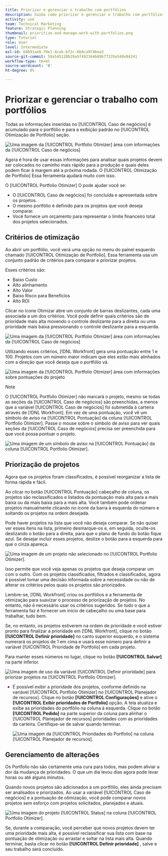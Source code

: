 ```yaml
---
title: Priorizar e gerenciar o trabalho com portfólios
description: Saiba como priorizar e gerenciar o trabalho com portfólios no [!DNL  Workfront].
activity: use
team: Technical Marketing
feature: Strategic Planning
thumbnail: prioritize-and-manage-work-with-portfolios.png
type: Tutorial
role: User
level: Intermediate
exl-id: b8b91ae8-f0e1-4cab-bf2c-6b8ca9746ea3
source-git-commit: 58a545120b29a5f492344b89b77235e548e94241
workflow-type: tm+mt
source-wordcount: '0'
ht-degree: 0%

---
```


# Priorizar e gerenciar o trabalho com portfólios

Todas as informações inseridas no [!UICONTROL Caso de negócios] é acumulado para o portfólio e para a exibição padrão no [!UICONTROL Otimização de Portfolio] seção.

![Uma imagem da [!UICONTROL Portfolio Otimizer] área com informações da [!UICONTROL Caso de negócios]](assets/10-portfolio-management9.png)

Agora é hora de usar essas informações para analisar quais projetos devem ser colocados no caminho mais rápido para a produção e quais deles podem ficar à margem até a próxima rodada. O [!UICONTROL Otimização de Portfolio] Essa ferramenta ajudará muito com isso.

O [!UICONTROL Portfolio Otimizer] O pode ajudar você se:

* O [!UICONTROL Caso de negócios] foi concluída e apresentada sobre os projetos.
* O mesmo portfólio é definido para os projetos que você deseja comparar.
* Você fornece um orçamento para representar o limite financeiro total dos projetos selecionados.

## Critérios de otimização

Ao abrir um portfólio, você verá uma opção no menu do painel esquerdo chamado [!UICONTROL Otimização de Portfolio]. Essa ferramenta usa um conjunto padrão de critérios para comparar e priorizar projetos.

Esses critérios são:

* Baixo Custo
* Alto alinhamento
* Alto Valor
* Baixo Risco para Benefícios
* Alto ROI

Clicar no ícone Otimizar abre um conjunto de barras deslizantes, cada uma associada a um dos critérios. Você pode definir quais critérios são de prioridade mais alta movendo o controle deslizante para a direita ou uma prioridade mais baixa pressionando o controle deslizante para a esquerda.

![Uma imagem da [!UICONTROL Portfolio Otimizer] área com informações da [!UICONTROL Caso de negócios]](assets/11-portfolio-management10.png)

Utilizando esses critérios, [!DNL Workfront] gera uma pontuação entre 1 e 100. Projetos com um número maior indicam que eles estão mais alinhados com a direção que você deseja que o portfólio vá.

![Uma imagem da [!UICONTROL Portfolio Otimizer] área com informações sobre pontuações do projeto](assets/12-portfolio-management14.png)

>[!NOTE]
>
>O [!UICONTROL Portfolio Otimizer] não marcará o projeto, mesmo se todas as seções da [!UICONTROL Caso de negócios] são preenchidas, a menos que a variável [!UICONTROL Caso de negócios] foi submetida à carteira através de [!DNL Workfront]. Em vez de uma pontuação, você vê um símbolo de aviso na [!UICONTROL Pontuação] da coluna [!UICONTROL Portfolio Otimizer]. Passe o mouse sobre o símbolo de aviso para ver quais seções da [!UICONTROL Caso de negócios] precisa ser preenchida para que você possa pontuar o projeto.

![Uma imagem de um símbolo de aviso na [!UICONTROL Pontuação] da coluna [!UICONTROL Portfolio Otimizer].](assets/13-portfolio-management12.png)

## Priorização de projetos

Agora que os projetos foram classificados, é possível reorganizar a lista de forma rápida e fácil.

Ao clicar no botão [!UICONTROL Pontuação] cabeçalho de coluna, os projetos são reclassificados e listados da pontuação mais alta para a mais baixa ou da mais baixa para a mais alta. Você também pode ordenar projetos manualmente clicando no ícone da barra à esquerda do número e soltando os projetos na ordem desejada.

Pode haver projetos na lista que você não deseja comparar. Se não quiser ver esses itens na lista, primeiro desmarque-os e, em seguida, oculte-os deslizando o botão para a direita, para que o plano de fundo do botão fique azul. Se desejar incluir esses projetos, deslize o botão para a esquerda para que o cinza apareça.

![Uma imagem de um projeto não selecionado no [!UICONTROL Portfolio Otimizer].](assets/14-portfolio-management13.png)

Isso permite que você veja apenas os projetos que deseja comparar um com o outro. Com os projetos classificados, filtrados e classificados, agora é possível tomar uma decisão informada sobre a necessidade ou não de alterar os critérios pelos quais os projetos são priorizados.

Lembre-se, [!DNL Workfront] criou os portfólios e a ferramenta de otimização para suavizar o processo de priorização de projetos. No entanto, não é necessário usar os critérios sugeridos. Se tudo o que a ferramenta faz é fornecer um início de cabeçalho ou uma base para trabalhar, tudo bem.

Se, no entanto, os projetos estiverem na ordem de prioridade e você estiver pronto para finalizar a prioridade em [!DNL Workfront], clique no botão **[!UICONTROL Definir prioridade]** no canto superior esquerdo, e o sistema numerará os projetos de 1 em cima e usará esse número para definir a variável [!UICONTROL Prioridade de Portfolio] em cada projeto.

Para manter esses números no lugar, clique no botão **[!UICONTROL Salvar]** na parte inferior.

![Uma imagem de uso da variável [!UICONTROL Definir prioridade] para priorizar projetos na [!UICONTROL Portfolio Otimizer].](assets/15-portfolio-management15.png)

<!-- 
Pro-tips graphic
-->

* É possível exibir a prioridade dos projetos, conforme definido na variável [!UICONTROL Portfolio Otimizer] no [!UICONTROL Planejador de recursos]. Clique no botão **[!UICONTROL Configurações]** e ative o **[!UICONTROL Exibir prioridades de Portfolio]** opção. A tela atualiza e exibe as prioridades do portfólio na coluna à esquerda. Clique no botão **[!UICONTROL Pedido]** na parte superior da coluna para alinhar o [!UICONTROL Planejador de recursos] prioridades com as prioridades da carteira. Certifique-se de salvar quando terminar.

   ![Uma imagem da [!UICONTROL Prioridades do Portfolio] na coluna [!UICONTROL Planejador de recursos].](assets/16-portfolio-management17.png)

## Gerenciamento de alterações

Os Portfolio não são certamente uma cura para todos, mas podem aliviar a dor da mudança de prioridades. O que um dia levou dias agora pode levar horas ou até alguns minutos.

Quando novos projetos são adicionados a um portfólio, eles ainda precisam ser analisados e priorizados. Ao usar a variável [!UICONTROL Caso de negócios] e a pontuação de otimização, você pode comparar novos projetos sem esforço com projetos solicitados, planejados e atuais.

![Uma imagem do projeto [!UICONTROL Status] na coluna [!UICONTROL Portfolio Otimizer].](assets/17-project-management16.png)

Se, durante a comparação, você perceber que novos projetos devem ter uma prioridade mais alta, é possível reclassificar sua lista com base na pontuação de otimização ou arrastar e soltar na lista mais alta. Quando terminar, basta clicar no botão **[!UICONTROL Definir prioridade]** , salve e seu trabalho será concluído.

<!-- Learn more graphic and documentation article links

* Portfolio Optimizer overview 
* Optimize projects in the Portfolio Optimizer 
* Overview of the Portfolio Optimizer score 
* Prioritizing projects in the Portfolio Optimizer

-->
